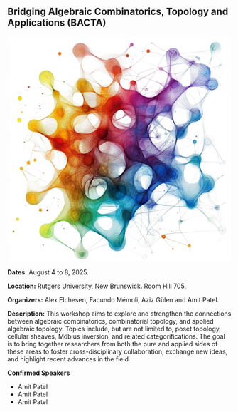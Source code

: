 ## Bridging Algebraic Combinatorics, Topology and Applications (BACTA)


![image](./BACTA.jpeg)

**Dates:** August 4 to 8, 2025.

**Location:** Rutgers University, New Brunswick. Room Hill 705.

**Organizers:** Alex Elchesen, Facundo Mémoli, Aziz Gülen and Amit Patel.

**Description:** This workshop aims to explore and strengthen the connections between algebraic combinatorics, combinatorial topology, and applied algebraic topology. Topics include, but are not limited to, poset topology, cellular sheaves, Möbius inversion, and related categorifications. The goal is to bring together researchers from both the pure and applied sides of these areas to foster cross-disciplinary collaboration, exchange new ideas, and highlight recent advances in the field.

**Confirmed Speakers**
* Amit Patel
* Amit Patel
* Amit Patel

